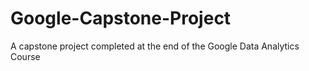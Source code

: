 # Google-Capstone-Project
A capstone project completed at the end of the Google Data Analytics Course
